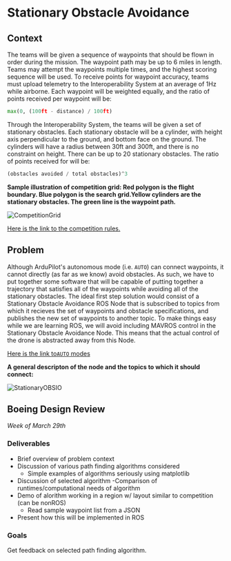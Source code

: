 # Stationary Obstacle Avoidance 

## Context
The teams will be given a sequence of waypoints that should be flown in order during the mission. The waypoint path may be up to 6 miles in length. Teams may attempt the waypoints multiple times, and the highest scoring sequence will be used. To receive points for waypoint accuracy, teams must upload telemetry to the Interoperability System at an average of 1Hz while airborne. Each waypoint will be weighted equally, and the ratio of points received per waypoint will be:

```python
max(0, (100ft - distance) / 100ft)
```

Through the Interoperability System, the teams will be given a set of stationary obstacles. Each stationary obstacle will be a cylinder, with height axis perpendicular to the ground, and bottom face on the ground. The cylinders will have a radius between 30ft and 300ft, and there is no constraint on height. There can be up to 20 stationary obstacles. The ratio of points received for will be:

```python
(obstacles avoided / total obstacles)^3
```

**Sample illustration of competition grid: Red polygon is the flight boundary. Blue polygon is the search grid.Yellow cylinders are the stationary obstacles. The green line is the waypoint path.**

![CompetitionGrid](https://user-images.githubusercontent.com/41211324/111226905-279cdb80-85b8-11eb-974c-b36faf2976c2.png)

[Here is the link to the competition rules.](https://static1.squarespace.com/static/5d554e14aaa5e300011a4844/t/600835a2dca4d066508885e8/1611150754642/auvsi_suas-2021-rules.pdf)

## Problem
Although ArduPilot's autonomous mode (i.e. `AUTO`) can connect waypoints, it cannot directly (as far as we know) avoid obstacles. As such, we have to put together some software that will be capable of putting together a trajectory that satisfies all of the waypoints while avoiding all of the stationary obstacles. The ideal first step solution would consist of a Stationary Obstacle Avoidance ROS Node that is subscribed to topics from which it recieves the set of waypoints and obstacle specifications, and publishes the new set of waypoints to another topic. To make things easy while we are learning ROS, we will avoid including MAVROS control in the Stationary Obstacle Avoidance Node. This means that the actual control of the drone is abstracted away from this Node.

[Here is the link to`AUTO` modes](https://ardupilot.org/plane/docs/auto-mode.html)

**A general descripton of the node and the topics to which it should connect:**

![StationaryOBSIO](https://user-images.githubusercontent.com/41211324/111229728-cdeae000-85bc-11eb-9dfb-edf9bcf12cfa.png)

## Boeing Design Review
*Week of March 29th*

### Deliverables 
- Brief overview of problem context
- Discussion of various path finding algorithms considered
  - Simple examples of algorithms seriously using matplotlib 
- Discussion of selected algorithm
  -Comparison of runtimes/computational needs of algorithm
- Demo of alorithm working in a region w/ layout similar to competition (can be nonROS)
  - Read sample waypoint list from a JSON 
- Present how this will be implemented in ROS 

### Goals
Get feedback on selected path finding algorithm. 
